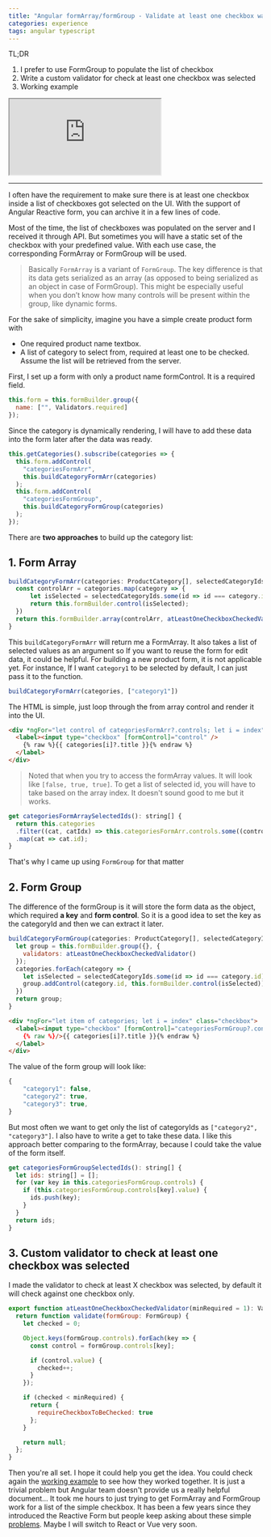 ```yaml
---
title: "Angular formArray/formGroup - Validate at least one checkbox was selected"
categories: experience
tags: angular typescript
---
```


TL;DR

1. I prefer to use FormGroup to populate the list of checkbox
2. Write a custom validator for check at least one checkbox was selected
3. Working example

<iframe class="iframe-full-w" src="https://stackblitz.com/edit/angular-validate-at-least-one-checkbox-was-selected?embed=1&file=src/app/app.component.html&view=preview"></iframe>

---

I often have the requirement to make sure there is at least one checkbox inside a list of checkboxes got selected on the UI. With the support of Angular Reactive form, you can archive it in a few lines of code.

Most of the time, the list of checkboxes was populated on the server and I received it through API. But sometimes you will have a static set of the checkbox with your predefined value. With each use case, the corresponding FormArray or FormGroup will be used.

> Basically `FormArray` is a variant of `FormGroup`. The key difference is that its data gets serialized as an array (as opposed to being serialized as an object in case of FormGroup). This might be especially useful when you don’t know how many controls will be present within the group, like dynamic forms.

For the sake of simplicity, imagine you have a simple create product form with

- One required product name textbox.
- A list of category to select from, required at least one to be checked. Assume the list will be retrieved from the server.

First, I set up a form with only a product name formControl. It is a required field.

```javascript
this.form = this.formBuilder.group({
  name: ["", Validators.required]
});
```

Since the category is dynamically rendering, I will have to add these data into the form later after the data was ready.

```javascript
this.getCategories().subscribe(categories => {
  this.form.addControl(
    "categoriesFormArr",
    this.buildCategoryFormArr(categories)
  );
  this.form.addControl(
    "categoriesFormGroup",
    this.buildCategoryFormGroup(categories)
  );
});
```

There are **two approaches** to build up the category list:

## 1. Form Array

```javascript
buildCategoryFormArr(categories: ProductCategory[], selectedCategoryIds: string[] = []): FormArray {
  const controlArr = categories.map(category => {
      let isSelected = selectedCategoryIds.some(id => id === category.id);
      return this.formBuilder.control(isSelected);
  })
  return this.formBuilder.array(controlArr, atLeastOneCheckboxCheckedValidator())
}
```

This `buildCategoryFormArr` will return me a FormArray. It also takes a list of selected values as an argument so If you want to reuse the form for edit data, it could be helpful. For building a new product form, it is not applicable yet. For instance, If I want `category1` to be selected by default, I can just pass it to the function.

```javascript
buildCategoryFormArr(categories, ["category1"])
```

The HTML is simple, just loop through the from array control and render it into the UI.

```html
<div *ngFor="let control of categoriesFormArr?.controls; let i = index" class="checkbox">
  <label><input type="checkbox" [formControl]="control" />
    {% raw %}{{ categories[i]?.title }}{% endraw %}
  </label>
</div>
```

> Noted that when you try to access the formArray values. It will look like `[false, true, true]`. To get a list of selected id, you will have to take based on the array index. It doesn't sound good to me but it works.

```javascript
get categoriesFormArraySelectedIds(): string[] {
  return this.categories
  .filter((cat, catIdx) => this.categoriesFormArr.controls.some((control, controlIdx) => catIdx === controlIdx && control.value))
  .map(cat => cat.id);
}
```

That's why I came up using `FormGroup` for that matter

## 2. Form Group

The difference of the formGroup is it will store the form data as the object, which required **a key** and **form control**. So it is a good idea to set the key as the categoryId and then we can extract it later.

```javascript
buildCategoryFormGroup(categories: ProductCategory[], selectedCategoryIds: string[] = []): FormGroup {
  let group = this.formBuilder.group({}, {
    validators: atLeastOneCheckboxCheckedValidator()
  });
  categories.forEach(category => {
    let isSelected = selectedCategoryIds.some(id => id === category.id);
    group.addControl(category.id, this.formBuilder.control(isSelected));
  })
  return group;
}
```

```html
<div *ngFor="let item of categories; let i = index" class="checkbox">
  <label><input type="checkbox" [formControl]="categoriesFormGroup?.controls[item.id]" 
    {% raw %}/>{{ categories[i]?.title }}{% endraw %}
  </label>
</div>
```

The value of the form group will look like:

```javascript
{
    "category1": false,
    "category2": true,
    "category3": true,
}
```

But most often we want to get only the list of categoryIds as `["category2", "category3"]`. I also have to write a get to take these data. I like this approach better comparing to the formArray, because I could take the value of the form itself.

```javascript
get categoriesFormGroupSelectedIds(): string[] {
  let ids: string[] = [];
  for (var key in this.categoriesFormGroup.controls) {
    if (this.categoriesFormGroup.controls[key].value) {
      ids.push(key);
    }
  }
  return ids;
}
```

## 3. Custom validator to check at least one checkbox was selected

I made the validator to check at least X checkbox was selected, by default it will check against one checkbox only.

```javascript
export function atLeastOneCheckboxCheckedValidator(minRequired = 1): ValidatorFn {
  return function validate(formGroup: FormGroup) {
    let checked = 0;

    Object.keys(formGroup.controls).forEach(key => {
      const control = formGroup.controls[key];

      if (control.value) {
        checked++;
      }
    });

    if (checked < minRequired) {
      return {
        requireCheckboxToBeChecked: true
      };
    }

    return null;
  };
}
```

Then you're all set. I hope it could help you get the idea. You could check again the [working example](https://stackblitz.com/edit/angular-validate-at-least-one-checkbox-was-selected) to see how they worked together. It is just a trivial problem but Angular team doesn't provide us a really helpful document... It took me hours to just trying to get FormArray and FormGroup work for a list of the simple checkbox. It has been a few years since they introduced the Reactive Form but people keep asking about these simple [problems](https://stackoverflow.com/q/40927167/3375906). Maybe I will switch to React or Vue very soon.
